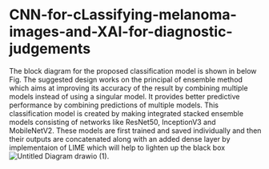 # CNN-for-cLassifying-melanoma-images-and-XAI-for-diagnostic-judgements


The block diagram for the proposed classification model is shown in below Fig. The suggested design works
on the principal of ensemble method which aims at improving its accuracy of the result by combining multiple
models instead of using a singular model. It provides better predictive performance by combining predictions of
multiple models. This classification model is created by making integrated stacked ensemble models consisting
of networks like ResNet50, InceptionV3 and MobileNetV2. These models are first trained and saved individually
and then their outputs are concatenated along with an added dense layer by implementaion of LIME which will help to lighten up the black box![Untitled Diagram drawio (1)](https://user-images.githubusercontent.com/89260426/188706612-7a0112e0-0bec-453b-bfc3-f5ca6b5be0fc.png).
